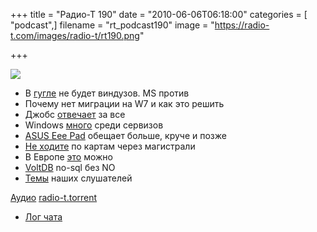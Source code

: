 +++
title = "Радио-Т 190"
date = "2010-06-06T06:18:00"
categories = [ "podcast",]
filename = "rt_podcast190"
image = "https://radio-t.com/images/radio-t/rt190.png"

+++

![](https://radio-t.com/images/radio-t/rt190.png)

- В [гугле](http://lenta.ru/news/2010/06/01/refuse/) не будет виндузов. MS против
- Почему нет миграции на W7 и как это решить
- Джобс [отвечает](http://mashable.com/2010/06/02/steve-jobs-d8/) за все
- Windows [много](http://www.osnews.com/story/23412/Windows_Increases_Lead_in_Server_Unit_Sales) среди сервизов
- [ASUS Eee Pad](http://www.engadget.com/2010/05/31/asus-eee-pad-official-intel-culv-processors-windows-7-and-a-1/) обещает больше, круче и позже
- [Не ходите](http://www.switched.com/2010/05/31/woman-hit-by-car-sues-google-for-bad-directions/) по картам через магистрали
- В Европе [это](http://techcrunch.com/2010/05/29/apple-ipad-offers-freedom-for-porn-at-least-in-one-berlin-ad/) можно
- [VoltDB](http://www.readwriteweb.com/enterprise/2010/06/voltdb-launches-open-source-next-generation-database-management-system.php) no-sql без NO
- [Темы](http://radio-t.com/temi_dlja_vipuskov/temy-dlya-190/) наших слушателей

[Аудио](https://archive.rucast.net/radio-t/media/rt_podcast190.mp3)
[radio-t.torrent](http://www.radio-t.com/torrents/rt_podcast190.mp3.torrent)

* [Лог чата](http://chat.radio-t.com/logs/radio-t-190.html)
<audio src="https://archive.rucast.net/radio-t/media/rt_podcast190.mp3" preload="none"></audio>